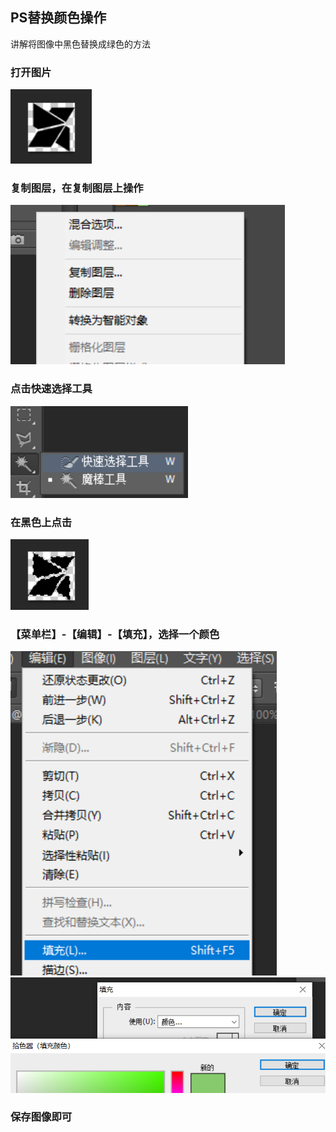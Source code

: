 ## PS替换颜色操作

讲解将图像中黑色替换成绿色的方法

### 打开图片
![](assets/001/002/0002-1609400896053.png)

### 复制图层，在复制图层上操作
![](assets/001/002/0002-1609400962431.png)

### 点击快速选择工具
![](assets/001/002/0002-1609401022696.png)

### 在黑色上点击
![](assets/001/002/0002-1609401079005.png)

### 【菜单栏】-【编辑】-【填充】，选择一个颜色
![](assets/001/002/0002-1609401194814.png)
![](assets/001/002/0002-1609401269712.png)

### 保存图像即可